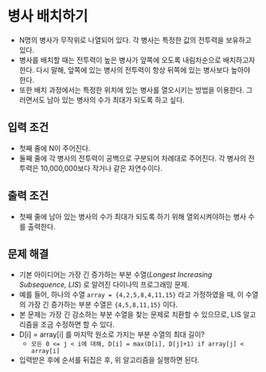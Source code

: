 # 병사 배치하기
- N명의 병사가 무작위로 나열되어 있다. 각 병사는 특정한 값의 전투력을 보유하고 있다.
- 병사를 배치할 때는 전투력이 높은 병사가 앞쪽에 오도록 내림차순으로 배치하고자 한다. 다시 말해, 앞쪽에 있는 병사의 전투력이 항상 뒤쪽에 있는 병사보다 높아야 한다.
- 또한 배치 과정에서는 특정한 위치에 있는 병사를 열오시키는 방법을 이용한다. 그러면서도 남아 있는 병사의 수가 최대가 되도록 하고 싶다.

## 입력 조건
- 첫째 줄에 N이 주어진다.
- 둘째 줄에 각 병사의 전투력이 공백으로 구분되어 차례대로 주어진다. 각 병사의 전투력은 10,000,000보다 작거나 같은 자연수이다.

## 출력 조건
- 첫째 줄에 남아 있는 병사의 수가 최대가 되도록 하기 위해 열외시켜야하는 병사 수를 출력한다.

## 문제 해결
- 기본 아이디어는 가장 긴 증가하는 부분 수열(_Longest Increasing Subsequence, LIS_) 로 알려진 다이나믹 프로그래밍 문제.
- 예를 들어, 하나의 수열 `array = {4,2,5,8,4,11,15}` 라고 가정하였을 때, 이 수열의 가장 긴 증가하는 부분 수열은 `{4,5,8,11,15}` 이다.
- 본 문제는 가장 긴 감소하는 부분 수열을 찾는 문제로 치환할 수 있으므로, LIS 알고리즘을 조금 수정하면 할 수 있다.
- D[i] = array[i] 를 마지막 원소로 가지는 부분 수열의 최대 길이?
  - `모든 0 <= j < i에 대해, D[i] = max(D[i], D[j]+1) if array[j] < array[i]`
- 입력받은 후에 순서를 뒤집은 후, 위 알고리즘을 실행하면 된다.
